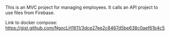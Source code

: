 This is an MVC project for managing employees. It calls an API project to use files from Firebase.

Link to docker compose: https://gist.github.com/NgocLH1611/3dce27ee2c8467d5be638c0aef61b4c5
